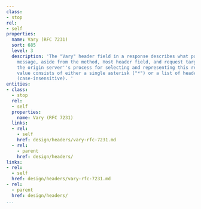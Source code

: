 ```yaml
---
class:
- stop
rel:
- self
properties:
  name: Vary (RFC 7231)
  sort: 685
  level: 3
  description: 'The "Vary" header field in a response describes what parts of a request
    message, aside from the method, Host header field, and request target, might influence
    the origin server''s process for selecting and representing this response. The
    value consists of either a single asterisk ("*") or a list of header field names
    (case-insensitive). '
entities:
- class:
  - stop
  rel:
  - self
  properties:
    name: Vary (RFC 7231)
  links:
  - rel:
    - self
    href: design/headers/vary-rfc-7231.md
  - rel:
    - parent
    href: design/headers/
links:
- rel:
  - self
  href: design/headers/vary-rfc-7231.md
- rel:
  - parent
  href: design/headers/
...
```

